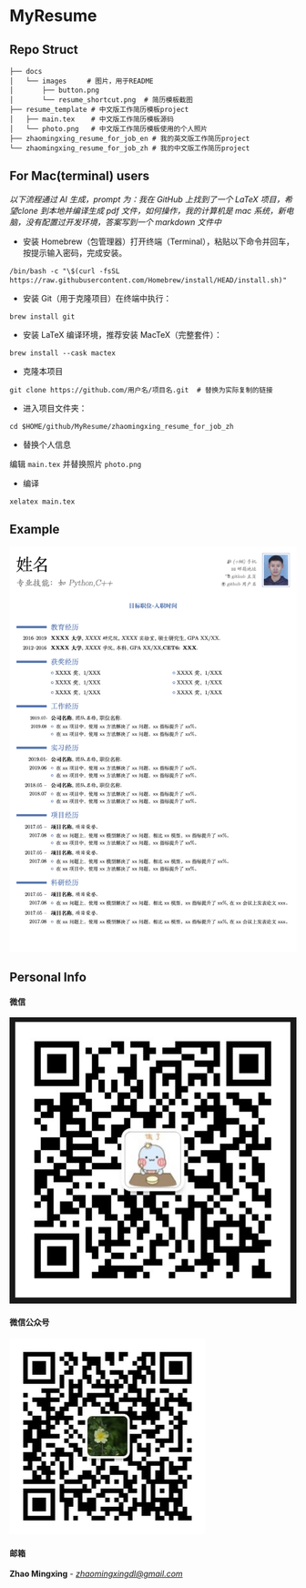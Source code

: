 #  MyResume

## Repo Struct
```shell
├── docs
│   └── images     # 图片，用于README
│       ├── button.png
│       └── resume_shortcut.png  # 简历模板截图
├── resume_template # 中文版工作简历模板project
│   ├── main.tex    # 中文版工作简历模板源码
│   └── photo.png   # 中文版工作简历模板使用的个人照片
├── zhaomingxing_resume_for_job_en # 我的英文版工作简历project
└── zhaomingxing_resume_for_job_zh # 我的中文版工作简历project
```

## For Mac(terminal) users

*以下流程通过 AI 生成，prompt 为：我在 GitHub 上找到了一个 LaTeX 项目，希望clone 到本地并编译生成 pdf 文件，如何操作，我的计算机是 mac 系统，新电脑，没有配置过开发环境，答案写到一个 markdown 文件中*

* 安装 Homebrew（包管理器）打开终端（Terminal），粘贴以下命令并回车，按提示输入密码，完成安装。

```
/bin/bash -c "\$(curl -fsSL https://raw.githubusercontent.com/Homebrew/install/HEAD/install.sh)"
```
* 安装 Git（用于克隆项目）在终端中执行：

```
brew install git
```

* 安装 LaTeX 编译环境，推荐安装 MacTeX（完整套件）：


```
brew install --cask mactex
```


*  克隆本项目

```
git clone https://github.com/用户名/项目名.git  # 替换为实际复制的链接
```

* 进入项目文件夹：



```
cd $HOME/github/MyResume/zhaomingxing_resume_for_job_zh

```

* 替换个人信息

编辑 `main.tex` 并替换照片 `photo.png`

* 编译

```
xelatex main.tex
```



## Example



![IMG](/docs/images/resume_shortcut.png)



## Personal Info

#### 微信



![IMG](/docs/images/wechat.png)



#### 微信公众号



![IMG](/docs/images/001-minglangwanwu.png)



#### 邮箱

**Zhao Mingxing** - *[zhaomingxingdl@gmail.com](mailto:zhaomingxingdl@gmail.com)* 

